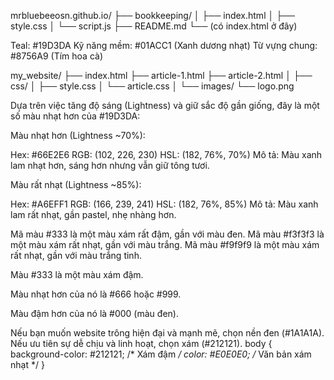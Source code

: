mrbluebeeosn.github.io/
├── bookkeeping/
│   ├── index.html
│   ├── style.css
│   └── script.js
├── README.md
└── (có index.html ở đây)

Teal: #19D3DA
Kỹ năng mềm: #01ACC1 (Xanh dương nhạt)
Từ vựng chung: #8756A9 (Tím hoa cà)

my_website/
├── index.html
├── article-1.html
├── article-2.html
│
├── css/
│   ├── style.css
│   └── article.css
│
└── images/
    └── logo.png

Dựa trên việc tăng độ sáng (Lightness) và giữ sắc độ gần giống, đây là một số màu nhạt hơn của #19D3DA:

Màu nhạt hơn (Lightness ~70%):

Hex: #66E2E6
RGB: (102, 226, 230)
HSL: (182, 76%, 70%)
Mô tả: Màu xanh lam nhạt hơn, sáng hơn nhưng vẫn giữ tông tươi.


Màu rất nhạt (Lightness ~85%):

Hex: #A6EFF1
RGB: (166, 239, 241)
HSL: (182, 76%, 85%)
Mô tả: Màu xanh lam rất nhạt, gần pastel, nhẹ nhàng hơn.

Mã màu #333 là một màu xám rất đậm, gần với màu đen.
Mã màu #f3f3f3 là một màu xám rất nhạt, gần với màu trắng.
Mã màu #f9f9f9 là một màu xám rất nhạt, gần với màu trắng tinh.

Màu #333 là một màu xám đậm.

Màu nhạt hơn của nó là #666 hoặc #999.

Màu đậm hơn của nó là #000 (màu đen).

Nếu bạn muốn website trông hiện đại và mạnh mẽ, chọn nền đen (#1A1A1A). Nếu ưu tiên sự dễ chịu và linh hoạt, chọn xám (#212121).
body {
  background-color: #212121; /* Xám đậm */
  color: #E0E0E0; /* Văn bản xám nhạt */
}
